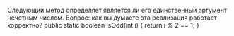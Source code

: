 Следующий метод определяет является ли его единственный аргумент нечетным числом. 
Вопрос: как вы думаете эта реализация работает корректно?
public static boolean isOdd(int i) {
  return i % 2 == 1;
}

